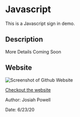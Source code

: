 # Javascript

This is a Javascript sign in demo.

## Description

More Details Coming Soon

## Website


![Screenshot of Github Website](https://joepall.github.io/Javascript/assets/images/screenshot.png)


[Checkout the website](https://joepall.github.io/Javascript/)


Author: Josiah Powell

Date: 6/23/20